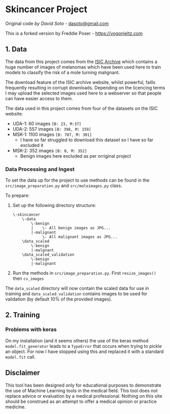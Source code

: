 # Skincancer Project
Original code *by David Soto*  - dasoto@gmail.com

This is a forked version by Freddie Poser  - https://vogonjeltz.com

## 1. Data
The data from this project comes from the [ISIC Archive](https://isic-archive.com/#images) which contains a huge number of images of melanomas which have been used here to train models to classify the risk of a mole turning malignant.

The download feature of the ISIC archive website, whilst powerful, faills frequently resulting in corrupt downloads. Depending on the licencing terms I may upload the selected images used here to a webserver so that people can have easier access to them.

The data used in this project comes from four of the datasets on the ISIC website:
* UDA-1: 60 images `[B: 23, M:37]`
* UDA-2: 557 images `[B: 398, M: 159]`
* MSK-1: 1100 images `[B: 787, M: 301]`
    * I have so far struggled to download this dataset so I have so far excluded it
* MSK-2: 352 images `[B: 0, M: 352]`
    * Benign images here excluded as per orriginal project
    
### Data Processing and Ingest
To set the data up for the project to use methods can be found in the `src/image_preparation.py` and `src/moleimages.py` class.

To prepare:

1) Set up the following directory structure:

    ```
    \-skincancer
        \-data
            \-benign
            |    \- All benign images as JPG...
            |-malignant
                 \- All malignant images as JPG...
        \data_scaled
            \-benign
            |-malgnant
        \data_scaled_validation
            \-benign
            |-malignant
    ```
2) Run the methods in `src/image_preparation.py`. First `resize_images()` then `cv_images`

The `data_scaled` directory will now contain the scaled data for use in training and `data_scaled_validation` contains images to be used for validation (by default 10% of the provided images).

## 2. Training 

### Problems with keras
On my installation (and it seems others) the use of the keras method `model.fit_generator` leads to a `TypeError` that occurs when trying to pickle an object. For now I have stopped using this and replaced it with a standard `model.fit` call.

## Disclaimer
This tool has been designed only for educational purposes to demonstrate the use of Machine Learning tools in the medical field. This tool does not replace advice or evaluation by a medical professional. Nothing on this site should be construed as an attempt to offer a medical opinion or practice medicine.
